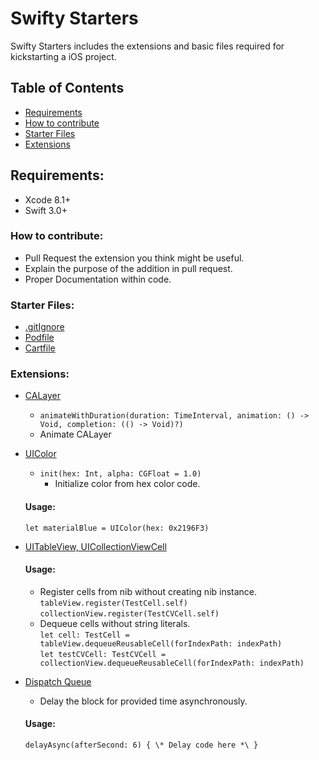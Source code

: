 # Swifty Starters
Swifty Starters includes the extensions and basic files required for kickstarting a iOS project.

## Table of Contents
- [Requirements](#requirements)
- [How to contribute](#how-to-contribute)
- [Starter Files](#starter_files)
- [Extensions](#extensions)

## Requirements:
- Xcode 8.1+
- Swift 3.0+

### How to contribute:
- Pull Request the extension you think might be useful.
- Explain the purpose of the addition in pull request.
- Proper Documentation within code.

### Starter Files:
- [.gitIgnore](./StarterFiles/.gitIgnore)
- [Podfile](./StarterFiles/Podfile)
- [Cartfile](./StarterFiles/Cartfile)

### Extensions:
- [CALayer](./Extensions/CALayer+Extension.swift)
  - `animateWithDuration(duration: TimeInterval, animation: () -> Void, completion: (() -> Void)?)`
  - Animate CALayer

- [UIColor](./Extensions/UIColor+Extension.swift)
  - `init(hex: Int, alpha: CGFloat = 1.0)`
	- Initialize color from hex color code.  
  #### Usage:
	`let materialBlue = UIColor(hex: 0x2196F3)`

- [UITableView, UICollectionViewCell](./Extensions/UIView+Extension.swift)
	#### Usage:
	- Register cells from nib without creating nib instance.  
	`tableView.register(TestCell.self)`
	`collectionView.register(TestCVCell.self)`
	- Dequeue cells without string literals.  
	`let cell: TestCell = tableView.dequeueReusableCell(forIndexPath: indexPath)`  
	`let testCVCell: TestCVCell = collectionView.dequeueReusableCell(forIndexPath: indexPath)`  

- [Dispatch Queue](./Utils/delay.swift)
	- Delay the block for provided time asynchronously.
	#### Usage:
	`delayAsync(afterSecond: 6) { \* Delay code here *\ }`
